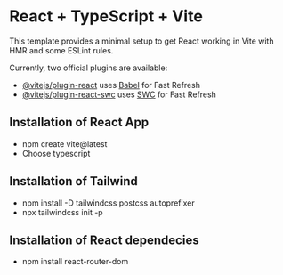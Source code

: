 # React + TypeScript + Vite

This template provides a minimal setup to get React working in Vite with HMR and some ESLint rules.

Currently, two official plugins are available:

- [@vitejs/plugin-react](https://github.com/vitejs/vite-plugin-react/blob/main/packages/plugin-react/README.md) uses [Babel](https://babeljs.io/) for Fast Refresh
- [@vitejs/plugin-react-swc](https://github.com/vitejs/vite-plugin-react-swc) uses [SWC](https://swc.rs/) for Fast Refresh

## Installation of React App

- npm create vite@latest
- Choose typescript

## Installation of Tailwind

- npm install -D tailwindcss postcss autoprefixer
- npx tailwindcss init -p

## Installation of React dependecies

- npm install react-router-dom
